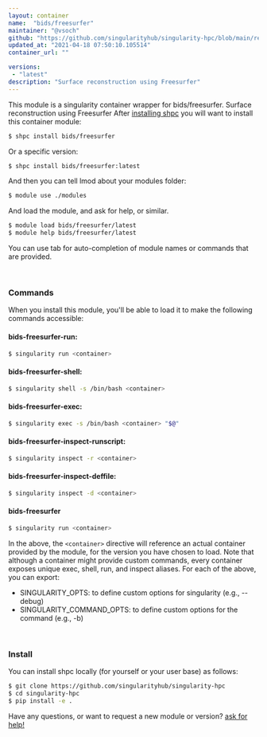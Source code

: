 ```yaml
---
layout: container
name:  "bids/freesurfer"
maintainer: "@vsoch"
github: "https://github.com/singularityhub/singularity-hpc/blob/main/registry/bids/freesurfer/container.yaml"
updated_at: "2021-04-18 07:50:10.105514"
container_url: ""

versions:
 - "latest"
description: "Surface reconstruction using Freesurfer"
---
```


This module is a singularity container wrapper for bids/freesurfer.
Surface reconstruction using Freesurfer
After [installing shpc](#install) you will want to install this container module:

```bash
$ shpc install bids/freesurfer
```

Or a specific version:

```bash
$ shpc install bids/freesurfer:latest
```

And then you can tell lmod about your modules folder:

```bash
$ module use ./modules
```

And load the module, and ask for help, or similar.

```bash
$ module load bids/freesurfer/latest
$ module help bids/freesurfer/latest
```

You can use tab for auto-completion of module names or commands that are provided.

<br>

### Commands

When you install this module, you'll be able to load it to make the following commands accessible:

#### bids-freesurfer-run:

```bash
$ singularity run <container>
```

#### bids-freesurfer-shell:

```bash
$ singularity shell -s /bin/bash <container>
```

#### bids-freesurfer-exec:

```bash
$ singularity exec -s /bin/bash <container> "$@"
```

#### bids-freesurfer-inspect-runscript:

```bash
$ singularity inspect -r <container>
```

#### bids-freesurfer-inspect-deffile:

```bash
$ singularity inspect -d <container>
```



#### bids-freesurfer

```bash
$ singularity run <container>
```


In the above, the `<container>` directive will reference an actual container provided
by the module, for the version you have chosen to load. Note that although a container
might provide custom commands, every container exposes unique exec, shell, run, and
inspect aliases. For each of the above, you can export:

 - SINGULARITY_OPTS: to define custom options for singularity (e.g., --debug)
 - SINGULARITY_COMMAND_OPTS: to define custom options for the command (e.g., -b)

<br>
  
### Install

You can install shpc locally (for yourself or your user base) as follows:

```bash
$ git clone https://github.com/singularityhub/singularity-hpc
$ cd singularity-hpc
$ pip install -e .
```

Have any questions, or want to request a new module or version? [ask for help!](https://github.com/singularityhub/singularity-hpc/issues)